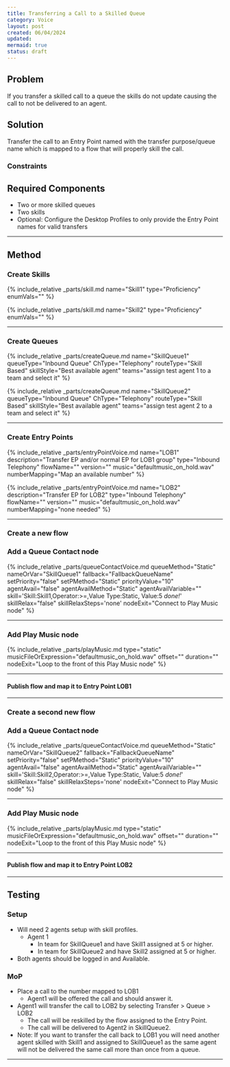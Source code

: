```yaml
---
title: Transferring a Call to a Skilled Queue
category: Voice
layout: post
created: 06/04/2024
updated: 
mermaid: true
status: draft
---
```


## Problem
If you transfer a skilled call to a queue the skills do not update causing the call to not be delivered to an agent.

## Solution
Transfer the call to an Entry Point named with the transfer purpose/queue name which is mapped to a flow that will properly skill the call.

### Constraints


## Required Components
- Two or more skilled queues
- Two skills
- Optional: Configure the Desktop Profiles to only provide the Entry Point names for valid transfers

---

## Method

### Create Skills
{% include_relative _parts/skill.md
name="Skill1"
type="Proficiency"
enumVals=""
%}

{% include_relative _parts/skill.md
name="Skill2"
type="Proficiency"
enumVals=""
%}  

---

### Create Queues
{% include_relative _parts/createQueue.md
name="SkillQueue1"
queueType="Inbound Queue"
ChType="Telephony"
routeType="Skill Based"
skillStyle="Best available agent"
teams="assign test agent 1 to a team and select it"
%}

{% include_relative _parts/createQueue.md
name="SkillQueue2"
queueType="Inbound Queue"
ChType="Telephony"
routeType="Skill Based"
skillStyle="Best available agent"
teams="assign test agent 2 to a team and select it"
%}

---

### Create Entry Points
{% include_relative _parts/entryPointVoice.md
name="LOB1"
description="Transfer EP and/or normal EP for LOB1 group"
type="Inbound Telephony"
flowName=""
version=""
music="defaultmusic_on_hold.wav"
numberMapping="Map an available number"
%}

{% include_relative _parts/entryPointVoice.md
name="LOB2"
description="Transfer EP for LOB2"
type="Inbound Telephony"
flowName=""
version=""
music="defaultmusic_on_hold.wav"
numberMapping="none needed"
%}

---


### Create a new flow

### Add a Queue Contact node
{% include_relative _parts/queueContactVoice.md
queueMethod="Static"
nameOrVar="SkillQueue1"
fallback="FallbackQueueName"
setPriority="false"
setPMethod="Static"
priorityValue="10"
agentAvail="false"
agentAvailMethod="Static"
agentAvailVariable=""
skill='Skill:Skill1,Operator:>=,Value Type:Static, Value:5
_done!_'
skillRelax="false"
skillRelaxSteps='none'
nodeExit="Connect to Play Music node"
%}

---

### Add Play Music node
<!-- Escape brackets \{\{ variable \}\} -->
{% include_relative _parts/playMusic.md
type="static"
musicFileOrExpression="defaultmusic_on_hold.wav"
offset=""
duration=""
nodeExit="Loop to the front of this Play Music node"
%}

---

#### Publish flow and map it to Entry Point LOB1

---

### Create a second new flow

### Add a Queue Contact node
{% include_relative _parts/queueContactVoice.md
queueMethod="Static"
nameOrVar="SkillQueue2"
fallback="FallbackQueueName"
setPriority="false"
setPMethod="Static"
priorityValue="10"
agentAvail="false"
agentAvailMethod="Static"
agentAvailVariable=""
skill='Skill:Skill2,Operator:>=,Value Type:Static, Value:5
_done!_'
skillRelax="false"
skillRelaxSteps='none'
nodeExit="Connect to Play Music node"
%}

---

### Add Play Music node
<!-- Escape brackets \{\{ variable \}\} -->
{% include_relative _parts/playMusic.md
type="static"
musicFileOrExpression="defaultmusic_on_hold.wav"
offset=""
duration=""
nodeExit="Loop to the front of this Play Music node"
%}

---

#### Publish flow and map it to Entry Point LOB2

---


## Testing

### Setup
- Will need 2 agents setup with skill profiles.
  - Agent 1
    - In team for SkillQueue1 and have Skill1 assigned at 5 or higher.
    - In team for SkillQueue2 and have Skill2 assigned at 5 or higher.
- Both agents should be logged in and Available.

### MoP
- Place a call to the number mapped to LOB1
  - Agent1 will be offered the call and should answer it.
- Agent1 will transfer the call to LOB2 by selecting Transfer > Queue > LOB2
  - The call will be reskilled by the flow assigned to the Entry Point.
  - The call will be delivered to Agent2 in SkillQueue2.
- Note: If you want to transfer the call back to LOB1 you will need another agent skilled with Skill1 and assigned to SkillQueue1 as the same agent will not be delivered the same call more than once from a queue. 

---